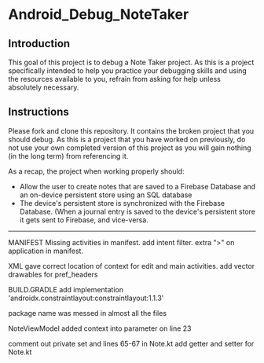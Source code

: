 # Android_Debug_NoteTaker

## Introduction

This goal of this project is to debug a Note Taker project. As this is a project specifically intended to help you practice your debugging skills and using the resources available to you, refrain from asking for help unless absolutely necessary.

## Instructions

Please fork and clone this repository. It contains the broken project that you should debug. As this is a project that you have worked on previously, do not use your own completed version of this project as you will gain nothing (in the long term) from referencing it.

As a recap, the project when working properly should:

- Allow the user to create notes that are saved to a Firebase Database and an on-device persistent store using an SQL database
- The device's persistent store is synchronized with the Firebase Database. (When a journal entry is saved to the device's persistent store it gets sent to Firebase, and vice-versa.


------------------------------------------------------------------------------------------------------------------------------

MANIFEST
Missing activities in manifest.
add intent filter.
extra ">" on application in manifest.

XML
gave correct location of context for edit and main activities.
add vector drawables for pref_headers

BUILD.GRADLE
add implementation 'androidx.constraintlayout:constraintlayout:1.1.3'

package name was messed in almost all the files

NoteViewModel added context into parameter on line 23

comment out private set and lines 65-67 in Note.kt
add getter and setter for Note.kt
